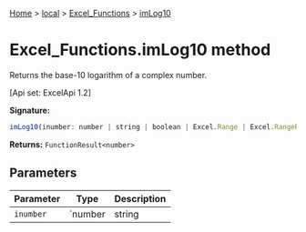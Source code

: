 [Home](./index) &gt; [local](local.md) &gt; [Excel\_Functions](local.excel_functions.md) &gt; [imLog10](local.excel_functions.imlog10.md)

# Excel\_Functions.imLog10 method

Returns the base-10 logarithm of a complex number. 

 \[Api set: ExcelApi 1.2\]

**Signature:**
```javascript
imLog10(inumber: number | string | boolean | Excel.Range | Excel.RangeReference | Excel.FunctionResult<any>): FunctionResult<number>;
```
**Returns:** `FunctionResult<number>`

## Parameters

|  Parameter | Type | Description |
|  --- | --- | --- |
|  `inumber` | `number | string | boolean | Excel.Range | Excel.RangeReference | Excel.FunctionResult<any>` |  |

